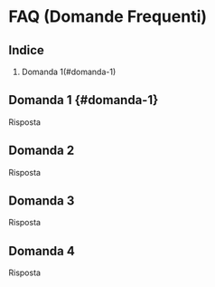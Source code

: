 # FAQ (Domande Frequenti)

## Indice

1. Domanda 1(#domanda-1)

## Domanda 1 {#domanda-1}

Risposta

## Domanda 2

Risposta

## Domanda 3

Risposta

## Domanda 4

Risposta
